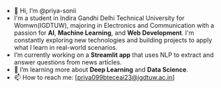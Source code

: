 - 👋 Hi, I’m @priya-sonii
- I'm a student in Indira Gandhi Delhi Technical University for Womwn(IGDTUW), majoring in Electronics and Communication with a passion for **AI**, **Machine Learning**, and **Web Development**. I'm constantly exploring new technologies and building projects to apply what I learn in real-world scenarios.
- I’m currently working on a **Streamlit app** that uses NLP to extract and answer questions from news articles.
- 🌱 I’m learning more about **Deep Learning** and **Data Science**.
- 📫 How to reach me: [priya099bteceai23@igdtuw.ac.in]
<!---
priya-sonii/priya-sonii is a ✨ special ✨ repository because its `README.md` (this file) appears on your GitHub profile.
You can click the Preview link to take a look at your changes.
--->
